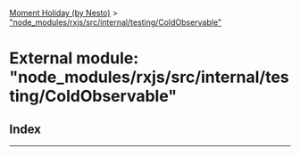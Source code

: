 [Moment Holiday (by Nesto)](../README.md) > ["node_modules/rxjs/src/internal/testing/ColdObservable"](../modules/_node_modules_rxjs_src_internal_testing_coldobservable_.md)

# External module: "node_modules/rxjs/src/internal/testing/ColdObservable"

## Index

---

